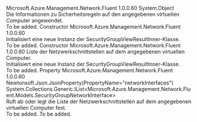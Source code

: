 <Type Name="SecurityGroupViewResultInner" FullName="Microsoft.Azure.Management.Network.Fluent.Models.SecurityGroupViewResultInner">
  <TypeSignature Language="C#" Value="public class SecurityGroupViewResultInner" />
  <TypeSignature Language="ILAsm" Value=".class public auto ansi beforefieldinit SecurityGroupViewResultInner extends System.Object" />
  <TypeSignature Language="DocId" Value="T:Microsoft.Azure.Management.Network.Fluent.Models.SecurityGroupViewResultInner" />
  <TypeSignature Language="VB.NET" Value="Public Class SecurityGroupViewResultInner" />
  <TypeSignature Language="F#" Value="type SecurityGroupViewResultInner = class" />
  <AssemblyInfo>
    <AssemblyName>Microsoft.Azure.Management.Network.Fluent</AssemblyName>
    <AssemblyVersion>1.0.0.60</AssemblyVersion>
  </AssemblyInfo>
  <Base>
    <BaseTypeName>System.Object</BaseTypeName>
  </Base>
  <Interfaces />
  <Docs>
    <summary>
            Die Informationen zu Sicherheitsregeln auf den angegebenen virtuellen Computer angewendet.
            </summary>
    <remarks>To be added.</remarks>
  </Docs>
  <Members>
    <Member MemberName=".ctor">
      <MemberSignature Language="C#" Value="public SecurityGroupViewResultInner ();" />
      <MemberSignature Language="ILAsm" Value=".method public hidebysig specialname rtspecialname instance void .ctor() cil managed" />
      <MemberSignature Language="DocId" Value="M:Microsoft.Azure.Management.Network.Fluent.Models.SecurityGroupViewResultInner.#ctor" />
      <MemberSignature Language="VB.NET" Value="Public Sub New ()" />
      <MemberType>Constructor</MemberType>
      <AssemblyInfo>
        <AssemblyName>Microsoft.Azure.Management.Network.Fluent</AssemblyName>
        <AssemblyVersion>1.0.0.60</AssemblyVersion>
      </AssemblyInfo>
      <Parameters />
      <Docs>
        <summary>
            Initialisiert eine neue Instanz der SecurityGroupViewResultInner-Klasse.
            </summary>
        <remarks>To be added.</remarks>
      </Docs>
    </Member>
    <Member MemberName=".ctor">
      <MemberSignature Language="C#" Value="public SecurityGroupViewResultInner (System.Collections.Generic.IList&lt;Microsoft.Azure.Management.Network.Fluent.Models.SecurityGroupNetworkInterface&gt; networkInterfaces = null);" />
      <MemberSignature Language="ILAsm" Value=".method public hidebysig specialname rtspecialname instance void .ctor(class System.Collections.Generic.IList`1&lt;class Microsoft.Azure.Management.Network.Fluent.Models.SecurityGroupNetworkInterface&gt; networkInterfaces) cil managed" />
      <MemberSignature Language="DocId" Value="M:Microsoft.Azure.Management.Network.Fluent.Models.SecurityGroupViewResultInner.#ctor(System.Collections.Generic.IList{Microsoft.Azure.Management.Network.Fluent.Models.SecurityGroupNetworkInterface})" />
      <MemberSignature Language="VB.NET" Value="Public Sub New (Optional networkInterfaces As IList(Of SecurityGroupNetworkInterface) = null)" />
      <MemberSignature Language="F#" Value="new Microsoft.Azure.Management.Network.Fluent.Models.SecurityGroupViewResultInner : System.Collections.Generic.IList&lt;Microsoft.Azure.Management.Network.Fluent.Models.SecurityGroupNetworkInterface&gt; -&gt; Microsoft.Azure.Management.Network.Fluent.Models.SecurityGroupViewResultInner" Usage="new Microsoft.Azure.Management.Network.Fluent.Models.SecurityGroupViewResultInner networkInterfaces" />
      <MemberType>Constructor</MemberType>
      <AssemblyInfo>
        <AssemblyName>Microsoft.Azure.Management.Network.Fluent</AssemblyName>
        <AssemblyVersion>1.0.0.60</AssemblyVersion>
      </AssemblyInfo>
      <Parameters>
        <Parameter Name="networkInterfaces" Type="System.Collections.Generic.IList&lt;Microsoft.Azure.Management.Network.Fluent.Models.SecurityGroupNetworkInterface&gt;" />
      </Parameters>
      <Docs>
        <param name="networkInterfaces">Liste der Netzwerkschnittstellen auf dem angegebenen virtuellen Computer.</param>
        <summary>
            Initialisiert eine neue Instanz der SecurityGroupViewResultInner-Klasse.
            </summary>
        <remarks>To be added.</remarks>
      </Docs>
    </Member>
    <Member MemberName="NetworkInterfaces">
      <MemberSignature Language="C#" Value="public System.Collections.Generic.IList&lt;Microsoft.Azure.Management.Network.Fluent.Models.SecurityGroupNetworkInterface&gt; NetworkInterfaces { get; set; }" />
      <MemberSignature Language="ILAsm" Value=".property instance class System.Collections.Generic.IList`1&lt;class Microsoft.Azure.Management.Network.Fluent.Models.SecurityGroupNetworkInterface&gt; NetworkInterfaces" />
      <MemberSignature Language="DocId" Value="P:Microsoft.Azure.Management.Network.Fluent.Models.SecurityGroupViewResultInner.NetworkInterfaces" />
      <MemberSignature Language="VB.NET" Value="Public Property NetworkInterfaces As IList(Of SecurityGroupNetworkInterface)" />
      <MemberSignature Language="F#" Value="member this.NetworkInterfaces : System.Collections.Generic.IList&lt;Microsoft.Azure.Management.Network.Fluent.Models.SecurityGroupNetworkInterface&gt; with get, set" Usage="Microsoft.Azure.Management.Network.Fluent.Models.SecurityGroupViewResultInner.NetworkInterfaces" />
      <MemberType>Property</MemberType>
      <AssemblyInfo>
        <AssemblyName>Microsoft.Azure.Management.Network.Fluent</AssemblyName>
        <AssemblyVersion>1.0.0.60</AssemblyVersion>
      </AssemblyInfo>
      <Attributes>
        <Attribute>
          <AttributeName>Newtonsoft.Json.JsonProperty(PropertyName="networkInterfaces")</AttributeName>
        </Attribute>
      </Attributes>
      <ReturnValue>
        <ReturnType>System.Collections.Generic.IList&lt;Microsoft.Azure.Management.Network.Fluent.Models.SecurityGroupNetworkInterface&gt;</ReturnType>
      </ReturnValue>
      <Docs>
        <summary>
            Ruft ab oder legt die Liste der Netzwerkschnittstellen auf dem angegebenen virtuellen Computer fest.
            </summary>
        <value>To be added.</value>
        <remarks>To be added.</remarks>
      </Docs>
    </Member>
  </Members>
</Type>